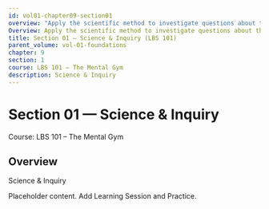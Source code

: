 ```yaml
---
id: vol01-chapter09-section01
overview: "Apply the scientific method to investigate questions about the world."
Overview: Apply the scientific method to investigate questions about the world.
title: Section 01 — Science & Inquiry (LBS 101)
parent_volume: vol-01-foundations
chapter: 9
section: 1
course: LBS 101 – The Mental Gym
description: Science & Inquiry
---
```



# Section 01 — Science & Inquiry
Course: LBS 101 – The Mental Gym

## Overview
Science & Inquiry


Placeholder content. Add Learning Session and Practice.

